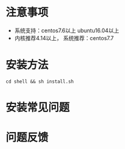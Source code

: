 # 注意事项
- 系统支持：centos7.6以上 ubuntu16.04以上
- 内核推荐4.14以上， 系统推荐：centos7.7

# 安装方法
```
cd shell && sh install.sh
```

# 安装常见问题

# 问题反馈